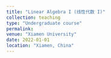 ```yaml
---
title: "Linear Algebra I (线性代数 I)"
collection: teaching
type: "Undergraduate course"
permalink: 
venue: "Xiamen University"
date: 2022-01-01
location: "Xiamen, China"
---
```

